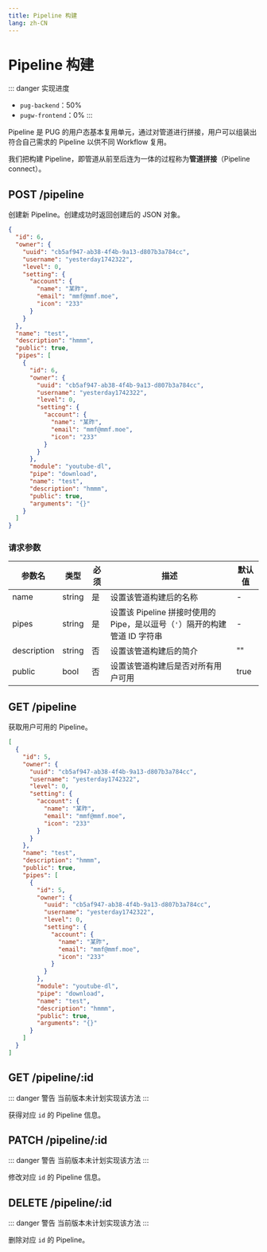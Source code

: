 ```yaml
---
title: Pipeline 构建
lang: zh-CN
---
```


# Pipeline 构建

::: danger 实现进度
- `pug-backend`：50%
- `pugw-frontend`：0%
:::

Pipeline 是 PUG 的用户态基本复用单元，通过对管道进行拼接，用户可以组装出符合自己需求的 Pipeline 以供不同 Workflow 复用。

我们把构建 Pipeline，即管道从前至后连为一体的过程称为**管道拼接**（Pipeline connect）。

## POST /pipeline

创建新 Pipeline。创建成功时返回创建后的 JSON 对象。

```json
{
  "id": 6,
  "owner": {
    "uuid": "cb5af947-ab38-4f4b-9a13-d807b3a784cc",
    "username": "yesterday1742322",
    "level": 0,
    "setting": {
      "account": {
        "name": "某昨",
        "email": "mmf@mmf.moe",
        "icon": "233"
      }
    }
  },
  "name": "test",
  "description": "hmmm",
  "public": true,
  "pipes": [
    {
      "id": 6,
      "owner": {
        "uuid": "cb5af947-ab38-4f4b-9a13-d807b3a784cc",
        "username": "yesterday1742322",
        "level": 0,
        "setting": {
          "account": {
            "name": "某昨",
            "email": "mmf@mmf.moe",
            "icon": "233"
          }
        }
      },
      "module": "youtube-dl",
      "pipe": "download",
      "name": "test",
      "description": "hmmm",
      "public": true,
      "arguments": "{}"
    }
  ]
}
```

### 请求参数

| 参数名      | 类型   | 必须 | 描述                                                                       | 默认值 |
| ----------- | ------ | ---- | -------------------------------------------------------------------------- | ------ |
| name        | string | 是   | 设置该管道构建后的名称                                                     | -      |
| pipes       | string | 是   | 设置该 Pipeline 拼接时使用的 Pipe，是以逗号（`'`）隔开的构建管道 ID 字符串 | -      |
| description | string | 否   | 设置该管道构建后的简介                                                     | ""     |
| public      | bool   | 否   | 设置该管道构建后是否对所有用户可用                                         | true   |

## GET /pipeline

获取用户可用的 Pipeline。

```json
[
  {
    "id": 5,
    "owner": {
      "uuid": "cb5af947-ab38-4f4b-9a13-d807b3a784cc",
      "username": "yesterday1742322",
      "level": 0,
      "setting": {
        "account": {
          "name": "某昨",
          "email": "mmf@mmf.moe",
          "icon": "233"
        }
      }
    },
    "name": "test",
    "description": "hmmm",
    "public": true,
    "pipes": [
      {
        "id": 5,
        "owner": {
          "uuid": "cb5af947-ab38-4f4b-9a13-d807b3a784cc",
          "username": "yesterday1742322",
          "level": 0,
          "setting": {
            "account": {
              "name": "某昨",
              "email": "mmf@mmf.moe",
              "icon": "233"
            }
          }
        },
        "module": "youtube-dl",
        "pipe": "download",
        "name": "test",
        "description": "hmmm",
        "public": true,
        "arguments": "{}"
      }
    ]
  }
]
```

## GET /pipeline/:id

::: danger 警告
当前版本未计划实现该方法
:::

获得对应 `id` 的 Pipeline 信息。

## PATCH /pipeline/:id

::: danger 警告
当前版本未计划实现该方法
:::

修改对应 `id` 的 Pipeline 信息。

## DELETE /pipeline/:id

::: danger 警告
当前版本未计划实现该方法
:::

删除对应 `id` 的 Pipeline。